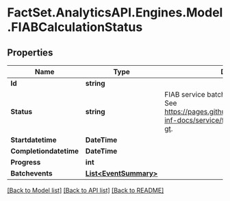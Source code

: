 # FactSet.AnalyticsAPI.Engines.Model.FIABCalculationStatus

## Properties

Name | Type | Description | Notes
------------ | ------------- | ------------- | -------------
**Id** | **string** |  | [optional] 
**Status** | **string** | FIAB service batch status integer definitions.  See https://pages.github.factset.com/FactSet/fipa-inf-docs/service/fiab_batch_api.html#lt-uuid-gt. | [optional] 
**Startdatetime** | **DateTime** |  | [optional] 
**Completiondatetime** | **DateTime** |  | [optional] 
**Progress** | **int** |  | [optional] 
**Batchevents** | [**List&lt;EventSummary&gt;**](EventSummary.md) |  | [optional] 

[[Back to Model list]](../README.md#documentation-for-models) [[Back to API list]](../README.md#documentation-for-api-endpoints) [[Back to README]](../README.md)

